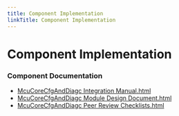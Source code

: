 ```yaml
---
title: Component Implementation
linkTitle: Component Implementation
---
```


# Component Implementation
### Component Documentation

- [McuCoreCfgAndDiagc Integration Manual.html](doc/McuCoreCfgAndDiagc%20Integration%20Manual.html)
- [McuCoreCfgAndDiagc Module Design Document.html](doc/McuCoreCfgAndDiagc%20Module%20Design%20Document.html)
- [McuCoreCfgAndDiagc Peer Review Checklists.html](doc/McuCoreCfgAndDiagc%20Peer%20Review%20Checklists.html)

